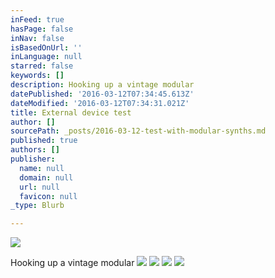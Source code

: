 ```yaml
---
inFeed: true
hasPage: false
inNav: false
isBasedOnUrl: ''
inLanguage: null
starred: false
keywords: []
description: Hooking up a vintage modular
datePublished: '2016-03-12T07:34:45.613Z'
dateModified: '2016-03-12T07:34:31.021Z'
title: External device test
author: []
sourcePath: _posts/2016-03-12-test-with-modular-synths.md
published: true
authors: []
publisher:
  name: null
  domain: null
  url: null
  favicon: null
_type: Blurb

---
```

![](https://s3-us-west-2.amazonaws.com/the-grid-img/p/72ce6627ac46eea9606cf855574f8b3c3a1364ee.jpg)

Hooking up a vintage modular
![](https://the-grid-user-content.s3-us-west-2.amazonaws.com/26ce72af-685b-4743-83ee-82b8544bfe46.jpg)
![](https://the-grid-user-content.s3-us-west-2.amazonaws.com/25a0405c-0fc5-40c3-a076-f600f9e76132.jpg)
![](https://the-grid-user-content.s3-us-west-2.amazonaws.com/ce357fff-a5ef-4c3a-ab89-08e868b98d4a.jpg)
![](https://the-grid-user-content.s3-us-west-2.amazonaws.com/ef52ad3a-8adf-4a8b-94ae-8d1e4346f4e9.jpg)